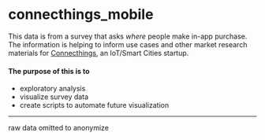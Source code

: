 # connecthings_mobile
This data is from a survey that asks _where_ people make in-app purchase. The information is helping to inform use cases and other market research materials for [Connecthings](https://www.connecthings.com), an IoT/Smart Cities startup. 

#### The purpose of this is to 
* exploratory analysis
* visualize survey data
* create scripts to automate future visualization
---

raw data omitted to anonymize  
